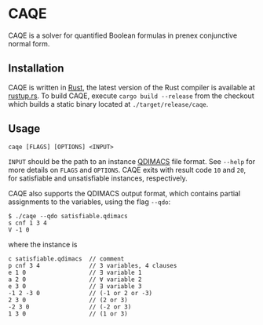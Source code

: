 # CAQE

CAQE is a solver for quantified Boolean formulas in prenex conjunctive normal form.

## Installation

CAQE is written in [Rust](https://www.rust-lang.org/), the latest version of the Rust compiler is available at [rustup.rs](http://rustup.rs).
To build CAQE, execute `cargo build --release` from the checkout which builds a static binary located at `./target/release/caqe`.

## Usage

	caqe [FLAGS] [OPTIONS] <INPUT>

`INPUT` should be the path to an instance [QDIMACS](http://www.qbflib.org/qdimacs.html) file format.
See `--help` for more details on `FLAGS` and `OPTIONS`.
CAQE exits with result code `10` and `20`, for satisfiable and unsatisfiable instances, respectively.



CAQE also supports the QDIMACS output format, which contains partial assignments to the variables, using the flag `--qdo`:

```
$ ./caqe --qdo satisfiable.qdimacs
s cnf 1 3 4
V -1 0
```

where the instance is

```
c satisfiable.qdimacs  // comment
p cnf 3 4              // 3 variables, 4 clauses
e 1 0                  // ∃ variable 1
a 2 0                  // ∀ variable 2
e 3 0                  // ∃ variable 3
-1 2 -3 0              // (-1 or 2 or -3)
2 3 0                  // (2 or 3)
-2 3 0                 // (-2 or 3)
1 3 0                  // (1 or 3)
```